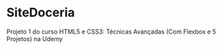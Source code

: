 # SiteDoceria
 Projeto 1 do curso HTML5 e CSS3: Técnicas Avançadas (Com Flexbox e 5 Projetos) na Udemy
